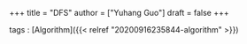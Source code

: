 +++
title = "DFS"
author = ["Yuhang Guo"]
draft = false
+++

tags
: [Algorithm]({{< relref "20200916235844-algorithm" >}})
